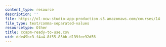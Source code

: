 ```yaml
---
content_type: resource
description: ''
file: https://ol-ocw-studio-app-production.s3.amazonaws.com/courses/14-382-econometrics-spring-2017/dde49bc3f4a48f5583bbd139fee92d56_ccapm-ready-to-use.csv
file_type: text/comma-separated-values
resourcetype: Other
title: ccapm-ready-to-use.csv
uid: dde49bc3-f4a4-8f55-83bb-d139fee92d56
---
```


